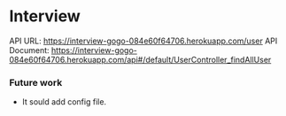 # Interview

API URL: https://interview-gogo-084e60f64706.herokuapp.com/user
API Document: https://interview-gogo-084e60f64706.herokuapp.com/api#/default/UserController_findAllUser


### Future work
- It sould add config file.